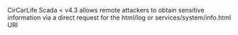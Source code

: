 CirCarLife Scada < v4.3 allows remote attackers to obtain sensitive information via a direct request for the html/log or services/system/info.html URI